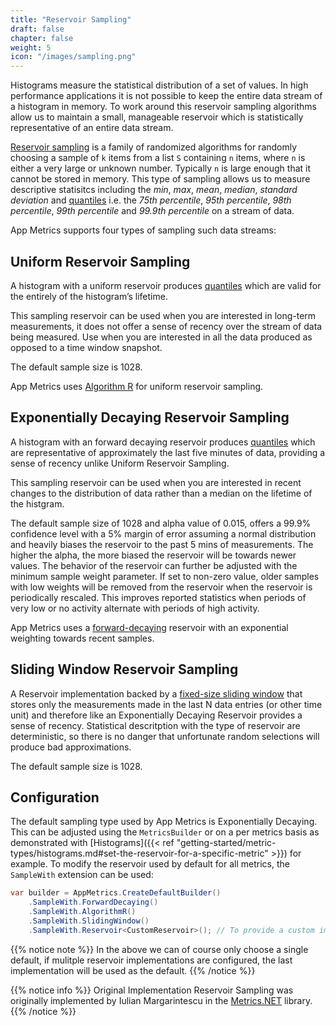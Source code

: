 ```yaml
---
title: "Reservoir Sampling"
draft: false
chapter: false
weight: 5
icon: "/images/sampling.png"
---
```


Histograms measure the statistical distribution of a set of values. In high performance applications it is not possible to keep the entire data stream of a histogram in memory. To work around this reservoir sampling algorithms allow us to maintain a small, manageable reservoir which is statistically representative of an entire data stream.

[Reservoir sampling](https://en.wikipedia.org/wiki/Reservoir_sampling) is a family of randomized algorithms for randomly choosing a sample of `k` items from a list `S` containing `n` items, where `n` is either a very large or unknown number. Typically `n` is large enough that it cannot be stored in memory. This type of sampling allows us to measure descriptive statisitcs including the *min*, *max*, *mean*, *median*, *standard deviation* and [quantiles](https://en.wikipedia.org/wiki/Quantile) i.e. the *75th percentile*, *95th percentile*, *98th percentile*,  *99th percentile* and *99.9th percentile* on a stream of data.

App Metrics supports four types of sampling such data streams:

## Uniform Reservoir Sampling

A histogram with a uniform reservoir produces [quantiles](https://en.wikipedia.org/wiki/Quantile) which are valid for the entirely of the histogram’s lifetime.

This sampling reservoir can be used when you are interested in long-term measurements, it does not offer a sense of recency over the stream of data being measured. Use when you are interested in all the data produced as opposed to a time window snapshot.

The default sample size is 1028.

App Metrics uses [Algorithm R](http://www.cs.umd.edu/~samir/498/vitter.pdf) for uniform reservoir sampling.

## Exponentially Decaying Reservoir Sampling

A histogram with an forward decaying reservoir produces [quantiles](https://en.wikipedia.org/wiki/Quantile) which are representative of approximately the last five minutes of data, providing a sense of recency unlike Uniform Reservoir Sampling.

This sampling reservoir can be used when you are interested in recent changes to the distribution of data rather than a median on the lifetime of the histgram.

The default sample size of 1028 and alpha value of 0.015, offers a 99.9% confidence level with a 5% margin of error assuming a normal distribution and heavily biases the reservoir to the past 5 mins of measurements. The higher the alpha, the more biased the reservoir will be towards newer values.  The behavior of the reservoir can further be adjusted with the minimum sample weight parameter. If set to non-zero value, older samples with low weights will be removed from the reservoir when the reservoir is periodically rescaled. This improves reported statistics when periods of very low or no activity alternate with periods of high activity.

App Metrics uses a [forward-decaying](http://dimacs.rutgers.edu/~graham/pubs/papers/fwddecay.pdf) reservoir with an exponential weighting towards recent samples.

## Sliding Window Reservoir Sampling

A Reservoir implementation backed by a [fixed-size sliding window](http://web.cs.ucla.edu/~rafail/PUBLIC/100.pdf) that stores only the measurements made in the last N data entries (or other time unit) and therefore like an Exponentially Decaying Reservoir provides a sense of recency. Statistical descritption with the type of reservoir are deterministic, so there is no danger that unfortunate random selections will produce bad approximations.

The default sample size is 1028.

## Configuration

The default sampling type used by App Metrics is Exponentially Decaying. This can be adjusted using the `MetricsBuilder` or on a per metrics basis as demonstrated with [Histograms]({{< ref "getting-started/metric-types/histograms.md#set-the-reservoir-for-a-specific-metric" >}}) for example. To modify the reservoir used by default for all metrics, the `SampleWith` extension can be used:

```csharp
var builder = AppMetrics.CreateDefaultBuilder()
    .SampleWith.ForwardDecaying()
    .SampleWith.AlgorithmR()
    .SampleWith.SlidingWindow()
    .SampleWith.Reservoir<CustomReservoir>(); // To provide a custom implementation
```

{{% notice note %}}
In the above we can of course only choose a single default, if mulitple reservoir implementations are configured, the last implementation will be used as the default.
{{% /notice %}}

{{% notice info %}}
Original Implementation Reservoir Sampling was originally implemented by Iulian Margarintescu in the [Metrics.NET](https://github.com/etishor/Metrics.NET/tree/master/Src/Metrics/Sampling) library.
{{% /notice %}}

